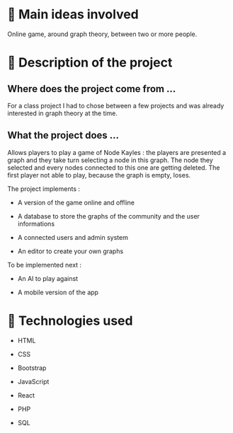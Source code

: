 # 💭 Main ideas involved

Online game, around graph theory, between two or more people.

# 📜 Description of the project

## Where does the project come from ...

For a class project I had to chose between a few projects and was already interested in graph theory at the time. 

## What the project does ...

Allows players to play a game of Node Kayles : the players are presented a graph and they take turn selecting a node in this graph. The node they selected and every nodes connected to this one are getting deleted. The first player not able to play, because the graph is empty, loses.

The project implements :

- A version of the game online and offline

- A database to store the graphs of the community and the user informations

- A connected users and admin system

- An editor to create your own graphs

To be implemented next :

- An AI to play against

- A mobile version of the app

# 💾 Technologies used

- HTML

- CSS

- Bootstrap

- JavaScript

- React

- PHP

- SQL
